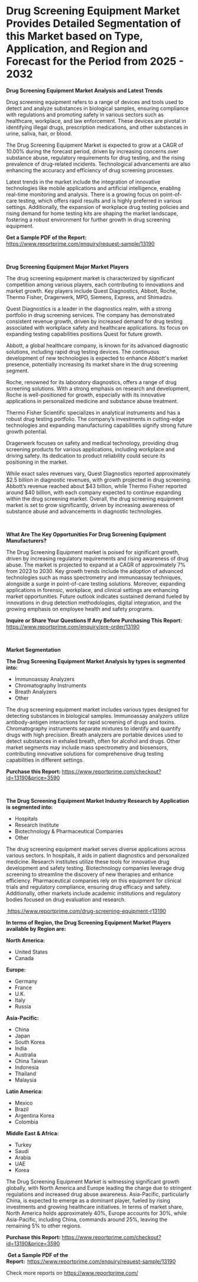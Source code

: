 <p><h1>Drug Screening Equipment Market Provides Detailed Segmentation of this Market based on Type, Application, and Region and Forecast for the Period from 2025 - 2032</h1></p><p><strong>Drug Screening Equipment Market Analysis and Latest Trends</strong></p>
<p><p>Drug screening equipment refers to a range of devices and tools used to detect and analyze substances in biological samples, ensuring compliance with regulations and promoting safety in various sectors such as healthcare, workplace, and law enforcement. These devices are pivotal in identifying illegal drugs, prescription medications, and other substances in urine, saliva, hair, or blood.</p><p>The Drug Screening Equipment Market is expected to grow at a CAGR of 10.00% during the forecast period, driven by increasing concerns over substance abuse, regulatory requirements for drug testing, and the rising prevalence of drug-related incidents. Technological advancements are also enhancing the accuracy and efficiency of drug screening processes. </p><p>Latest trends in the market include the integration of innovative technologies like mobile applications and artificial intelligence, enabling real-time monitoring and analysis. There is a growing focus on point-of-care testing, which offers rapid results and is highly preferred in various settings. Additionally, the expansion of workplace drug testing policies and rising demand for home testing kits are shaping the market landscape, fostering a robust environment for further growth in drug screening equipment.</p></p>
<p><strong>Get a Sample PDF of the Report:&nbsp;</strong> <a href="https://www.reportprime.com/enquiry/request-sample/13190?utm_campaign=2180&utm_medium=2&utm_source=Github&utm_content=ia&utm_term=19032025&utm_id=drug-screening-equipment">https://www.reportprime.com/enquiry/request-sample/13190</a></p>
<p>&nbsp;</p>
<p><strong>Drug Screening Equipment Major Market Players</strong></p>
<p><p>The drug screening equipment market is characterized by significant competition among various players, each contributing to innovations and market growth. Key players include Quest Diagnostics, Abbott, Roche, Thermo Fisher, Dragerwerk, MPD, Siemens, Express, and Shimadzu.</p><p>Quest Diagnostics is a leader in the diagnostics realm, with a strong portfolio in drug screening services. The company has demonstrated consistent revenue growth, driven by increased demand for drug testing associated with workplace safety and healthcare applications. Its focus on expanding testing capabilities positions Quest for future growth.</p><p>Abbott, a global healthcare company, is known for its advanced diagnostic solutions, including rapid drug testing devices. The continuous development of new technologies is expected to enhance Abbott's market presence, potentially increasing its market share in the drug screening segment.</p><p>Roche, renowned for its laboratory diagnostics, offers a range of drug screening solutions. With a strong emphasis on research and development, Roche is well-positioned for growth, especially with its innovative applications in personalized medicine and substance abuse treatment.</p><p>Thermo Fisher Scientific specializes in analytical instruments and has a robust drug testing portfolio. The company’s investments in cutting-edge technologies and expanding manufacturing capabilities signify strong future growth potential.</p><p>Dragerwerk focuses on safety and medical technology, providing drug screening products for various applications, including workplace and driving safety. Its dedication to product reliability could secure its positioning in the market.</p><p>While exact sales revenues vary, Quest Diagnostics reported approximately $2.5 billion in diagnostic revenues, with growth projected in drug screening. Abbott’s revenue reached about $43 billion, while Thermo Fisher reported around $40 billion, with each company expected to continue expanding within the drug screening market. Overall, the drug screening equipment market is set to grow significantly, driven by increasing awareness of substance abuse and advancements in diagnostic technologies.</p></p>
<p>&nbsp;</p>
<p><strong>What Are The Key Opportunities For Drug Screening Equipment Manufacturers?</strong></p>
<p><p>The Drug Screening Equipment market is poised for significant growth, driven by increasing regulatory requirements and rising awareness of drug abuse. The market is projected to expand at a CAGR of approximately 7% from 2023 to 2030. Key growth trends include the adoption of advanced technologies such as mass spectrometry and immunoassay techniques, alongside a surge in point-of-care testing solutions. Moreover, expanding applications in forensic, workplace, and clinical settings are enhancing market opportunities. Future outlook indicates sustained demand fueled by innovations in drug detection methodologies, digital integration, and the growing emphasis on employee health and safety programs.</p></p>
<p><strong>Inquire or Share Your Questions If Any Before Purchasing This Report:</strong> <a href="https://www.reportprime.com/enquiry/pre-order/13190?utm_campaign=2180&utm_medium=2&utm_source=Github&utm_content=ia&utm_term=19032025&utm_id=drug-screening-equipment">https://www.reportprime.com/enquiry/pre-order/13190</a></p>
<p>&nbsp;</p>
<p><strong>Market Segmentation</strong></p>
<p><strong>The Drug Screening Equipment Market Analysis by types is segmented into:</strong></p>
<p><ul><li>Immunoassay Analyzers</li><li>Chromatography Instruments</li><li>Breath Analyzers</li><li>Other</li></ul></p>
<p><p>The drug screening equipment market includes various types designed for detecting substances in biological samples. Immunoassay analyzers utilize antibody-antigen interactions for rapid screening of drugs and toxins. Chromatography instruments separate mixtures to identify and quantify drugs with high precision. Breath analyzers are portable devices used to detect substances in exhaled breath, often for alcohol and drugs. Other market segments may include mass spectrometry and biosensors, contributing innovative solutions for comprehensive drug testing capabilities in different settings.</p></p>
<p><strong>Purchase this Report:&nbsp;</strong><a href="https://www.reportprime.com/checkout?id=13190&price=3590&utm_campaign=2180&utm_medium=2&utm_source=Github&utm_content=ia&utm_term=19032025&utm_id=drug-screening-equipment">https://www.reportprime.com/checkout?id=13190&price=3590</a></p>
<p>&nbsp;</p>
<p><strong>The Drug Screening Equipment Market Industry Research by Application is segmented into:</strong></p>
<p><ul><li>Hospitals</li><li>Research Institute</li><li>Biotechnology & Pharmaceutical Companies</li><li>Other</li></ul></p>
<p><p>The drug screening equipment market serves diverse applications across various sectors. In hospitals, it aids in patient diagnostics and personalized medicine. Research institutes utilize these tools for innovative drug development and safety testing. Biotechnology companies leverage drug screening to streamline the discovery of new therapies and enhance efficiency. Pharmaceutical companies rely on this equipment for clinical trials and regulatory compliance, ensuring drug efficacy and safety. Additionally, other markets include academic institutions and regulatory bodies focused on drug evaluation and research.</p></p>
<p><a href="https://www.reportprime.com/drug-screening-equipment-r13190?utm_campaign=2180&utm_medium=2&utm_source=Github&utm_content=ia&utm_term=19032025&utm_id=drug-screening-equipment">&nbsp;https://www.reportprime.com/drug-screening-equipment-r13190</a></p>
<p><strong>In terms of Region, the Drug Screening Equipment Market Players available by Region are:</strong></p>
<p>
    <p> <strong> North America: </strong>
        <ul>
            <li>United States</li>
            <li>Canada</li>
        </ul>
        </p> 
    <p> <strong> Europe: </strong>
        <ul>
            <li>Germany</li>
            <li>France</li>
            <li>U.K.</li>
            <li>Italy</li>
            <li>Russia</li>
        </ul>
        </p> 
    <p> <strong> Asia-Pacific: </strong>
        <ul>
            <li>China</li>
            <li>Japan</li>
            <li>South Korea</li>
            <li>India</li>
            <li>Australia</li>
            <li>China Taiwan</li>
            <li>Indonesia</li>
            <li>Thailand</li>
            <li>Malaysia</li>
        </ul>
        </p> 
    <p> <strong> Latin America: </strong>
        <ul>
            <li>Mexico</li>
            <li>Brazil</li>
            <li>Argentina Korea</li>
            <li>Colombia</li>
        </ul>
        </p> 
    <p> <strong> Middle East & Africa: </strong>
        <ul>
            <li>Turkey</li>
            <li>Saudi</li>
            <li>Arabia</li>
            <li>UAE</li>
            <li>Korea</li>
        </ul>
    </p>
    </p>
<p><p>The Drug Screening Equipment Market is witnessing significant growth globally, with North America and Europe leading the charge due to stringent regulations and increased drug abuse awareness. Asia-Pacific, particularly China, is expected to emerge as a dominant player, fueled by rising investments and growing healthcare initiatives. In terms of market share, North America holds approximately 40%, Europe accounts for 30%, while Asia-Pacific, including China, commands around 25%, leaving the remaining 5% to other regions.</p></p>
<p><strong>Purchase this Report: </strong><a href="https://www.reportprime.com/checkout?id=13190&price=3590&utm_campaign=2180&utm_medium=2&utm_source=Github&utm_content=ia&utm_term=19032025&utm_id=drug-screening-equipment">https://www.reportprime.com/checkout?id=13190&price=3590</a></p>
<p>&nbsp;<strong>Get a Sample PDF of the Report:&nbsp;&nbsp;</strong><a href="https://www.reportprime.com/enquiry/request-sample/13190?utm_campaign=2180&utm_medium=2&utm_source=Github&utm_content=ia&utm_term=19032025&utm_id=drug-screening-equipment">https://www.reportprime.com/enquiry/request-sample/13190</a></p>
<p><strong></strong></p>
<p>Check more reports on <a href="https://www.reportprime.com/?utm_campaign=2180&utm_medium=2&utm_source=Github&utm_content=ia&utm_term=19032025&utm_id=drug-screening-equipment">https://www.reportprime.com/</a></p>